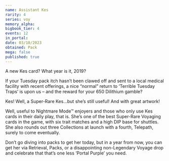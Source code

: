 ```yaml
---
name: Assistant Kes
rarity: 4
series: voy
memory_alpha:
bigbook_tier: 4
events: 12
in_portal:
date: 03/10/2023
obtained: Pack
mega: false
published: true
---
```


A new Kes card? What year is it, 2019?

If your Tuesday pack itch hasn’t been clawed off and sent to a local medical facility with recent offerings, a nice “normal” return to ‘Terrible Tuesday Traps’ is upon us – and the reward for your 650 Dilithium gamble?

Kes! Well, a Super-Rare Kes...but she’s still useful! And with great artwork!

Well, useful to Nightmare Mode™ enjoyers and those who only use Kes cards in their daily play, that is. She’s one of the best Super-Rare Voyaging cards in the game, with six trait matches and a high DIP base for shuttles. She also rounds out three Collections at launch with a fourth, Telepath, surely to come eventually.  

Don’t go diving into packs to get her today, but in a year from now, you can get her via Retrieval, Packs, or a disappointing non-Legendary Voyage drop and celebrate that that’s one less ‘Portal Purple’ you need.
